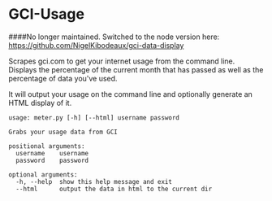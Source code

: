 GCI-Usage
=========
####No longer maintained. Switched to the node version here: https://github.com/NigelKibodeaux/gci-data-display


Scrapes gci.com to get your internet usage from the command line. Displays the percentage of the current month that has passed as well as the percentage of data you've used.

It will output your usage on the command line and optionally generate an HTML display of it.

```
usage: meter.py [-h] [--html] username password

Grabs your usage data from GCI

positional arguments:
  username    username
  password    password

optional arguments:
  -h, --help  show this help message and exit
  --html      output the data in html to the current dir
  ```
